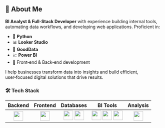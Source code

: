## 🚀 About Me

**BI Analyst & Full‑Stack Developer** with experience building internal tools, automating data workflows, and developing web applications. Proficient in:

- 🐍 **Python**
- 📊 **Looker Studio**
- 🧩 **GoodData**
- 📈 **Power BI**
- 🔄 Front‑end & Back‑end development

I help businesses transform data into insights and build efficient, user‑focused digital solutions that drive results.

### 🛠 Tech Stack

| Backend | Frontend | Databases | BI Tools | Analysis |
|:-------:|:--------:|:---------:|:--------:|:--------:|
| <img src="https://img.shields.io/badge/Flask-000000?logo=flask&logoColor=white" height="30"/> | <img src="https://img.shields.io/badge/Vue.js-35495E?logo=vue.js&logoColor=4FC08D" height="30"/> | <img src="https://img.shields.io/badge/PostgreSQL-316192?logo=postgresql&logoColor=white" height="30"/> <img src="https://img.shields.io/badge/MySQL-4479A1?logo=mysql&logoColor=white" height="30"/> | <img src="https://img.shields.io/badge/Power_BI-F2C811?logo=power-bi&logoColor=white" height="30"/> <img src="https://img.shields.io/badge/Looker_Studio-4285F4?logo=googlelooker&logoColor=white" height="30"/> <img src="https://img.shields.io/badge/GoodData-44A9E0?logo=gooddata&logoColor=white" height="30"/> | <img src="https://img.shields.io/badge/Python-3670A0?logo=python&logoColor=white" height="30"/> |
